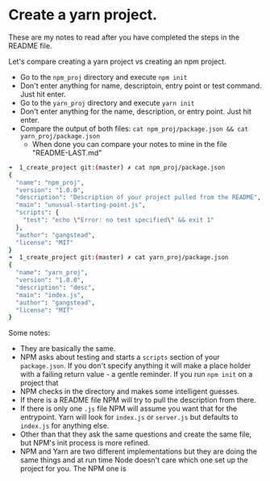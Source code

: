 # Create a yarn project.

These are my notes to read after you have completed the steps in the README file.

Let's compare creating a yarn project vs creating an npm project.
- Go to the `npm_proj` directory and execute `npm init`
 - Don't enter anything for name, descriptoin, entry point or test command. Just hit enter.
- Go to the `yarn_proj` directory and execute `yarn init`
 - Don't enter anything for the name, description, or entry point. Just hit enter.
- Compare the output of both files: `cat npm_proj/package.json && cat yarn_proj/package.json`
  - When done you can compare your notes to mine in the file "README-LAST.md"

```sh
➜  1_create_project git:(master) ✗ cat npm_proj/package.json
{
  "name": "npm_proj",
  "version": "1.0.0",
  "description": "Description of your project pulled from the README",
  "main": "unusual-starting-point.js",
  "scripts": {
    "test": "echo \"Error: no test specified\" && exit 1"
  },
  "author": "gangstead",
  "license": "MIT"
}
➜  1_create_project git:(master) ✗ cat yarn_proj/package.json
{
  "name": "yarn_proj",
  "version": "1.0.0",
  "description": "desc",
  "main": "index.js",
  "author": "gangstead",
  "license": "MIT"
}
```
Some notes:
- They are basically the same.  
- NPM asks about testing and starts a `scripts` section of your `package.json`.  If you don't specify anything it will make a place holder with a failing return value - a gentle reminder.  If you run `npm init` on a project that
- NPM checks in the directory and makes some intelligent guesses.
 - If there is a README file NPM will try to pull the description from there.
 - If there is only one `.js` file NPM will assume you want that for the entrypoint.  Yarn will look for `index.js` or `server.js` but defaults to `index.js` for anything else.
- Other than that they ask the same questions and create the same file, but NPM's init process is more refined.  
- NPM and Yarn are two different implementations but they are doing the same things and at run time Node doesn't care which one set up the project for you.  The NPM one is
